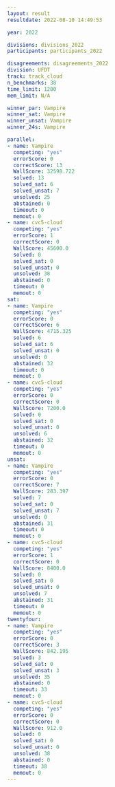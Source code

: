 ```yaml
---
layout: result
resultdate: 2022-08-10 14:49:53

year: 2022

divisions: divisions_2022
participants: participants_2022

disagreements: disagreements_2022
division: UFDT
track: track_cloud
n_benchmarks: 38
time_limit: 1200
mem_limit: N/A

winner_par: Vampire
winner_sat: Vampire
winner_unsat: Vampire
winner_24s: Vampire

parallel:
- name: Vampire
  competing: "yes"
  errorScore: 0
  correctScore: 13
  WallScore: 32598.722
  solved: 13
  solved_sat: 6
  solved_unsat: 7
  unsolved: 25
  abstained: 0
  timeout: 0
  memout: 0
- name: cvc5-cloud
  competing: "yes"
  errorScore: 1
  correctScore: 0
  WallScore: 45600.0
  solved: 0
  solved_sat: 0
  solved_unsat: 0
  unsolved: 38
  abstained: 0
  timeout: 0
  memout: 0
sat:
- name: Vampire
  competing: "yes"
  errorScore: 0
  correctScore: 6
  WallScore: 4715.325
  solved: 6
  solved_sat: 6
  solved_unsat: 0
  unsolved: 0
  abstained: 32
  timeout: 0
  memout: 0
- name: cvc5-cloud
  competing: "yes"
  errorScore: 0
  correctScore: 0
  WallScore: 7200.0
  solved: 0
  solved_sat: 0
  solved_unsat: 0
  unsolved: 6
  abstained: 32
  timeout: 0
  memout: 0
unsat:
- name: Vampire
  competing: "yes"
  errorScore: 0
  correctScore: 7
  WallScore: 283.397
  solved: 7
  solved_sat: 0
  solved_unsat: 7
  unsolved: 0
  abstained: 31
  timeout: 0
  memout: 0
- name: cvc5-cloud
  competing: "yes"
  errorScore: 1
  correctScore: 0
  WallScore: 8400.0
  solved: 0
  solved_sat: 0
  solved_unsat: 0
  unsolved: 7
  abstained: 31
  timeout: 0
  memout: 0
twentyfour:
- name: Vampire
  competing: "yes"
  errorScore: 0
  correctScore: 3
  WallScore: 842.195
  solved: 3
  solved_sat: 0
  solved_unsat: 3
  unsolved: 35
  abstained: 0
  timeout: 33
  memout: 0
- name: cvc5-cloud
  competing: "yes"
  errorScore: 0
  correctScore: 0
  WallScore: 912.0
  solved: 0
  solved_sat: 0
  solved_unsat: 0
  unsolved: 38
  abstained: 0
  timeout: 38
  memout: 0
---
```

